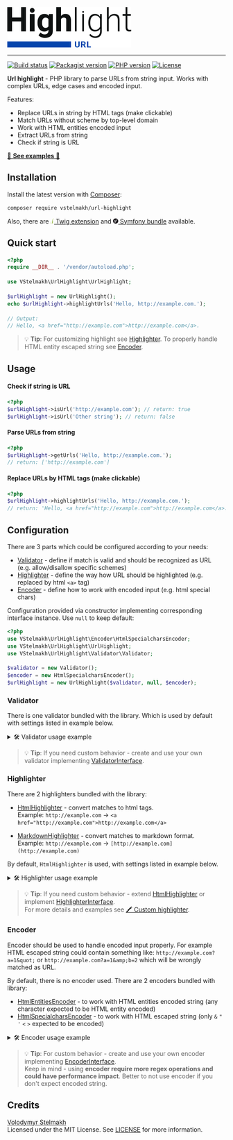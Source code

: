 <img src="./resources/url-highlight-logo.svg" width="286" height="93" alt="Url highlight logo">

---

[![Build status](https://github.com/vstelmakh/url-highlight/actions/workflows/build.yml/badge.svg?branch=main)](https://github.com/vstelmakh/url-highlight/actions/workflows/build.yml)
[![Packagist version](https://img.shields.io/packagist/v/vstelmakh/url-highlight?color=orange)](https://packagist.org/packages/vstelmakh/url-highlight)
[![PHP version](https://img.shields.io/packagist/php-v/vstelmakh/url-highlight)](https://www.php.net/)
[![License](https://img.shields.io/github/license/vstelmakh/url-highlight?color=yellowgreen)](LICENSE)

**Url highlight** - PHP library to parse URLs from string input. Works with complex URLs, edge cases and encoded input.  

Features:
- Replace URLs in string by HTML tags (make clickable)
- Match URLs without scheme by top-level domain
- Work with HTML entities encoded input
- Extract URLs from string
- Check if string is URL

[🚀 **See examples** 👀](./docs/examples.md)

## Installation
Install the latest version with [Composer](https://getcomposer.org/):  
```bash
composer require vstelmakh/url-highlight
```
Also, there are
 [<img src="./resources/twig-logo.png" width="8" height="12" alt="Twig logo"> Twig extension](https://github.com/vstelmakh/url-highlight-twig-extension)
 and [<img src="./resources/symfony-logo.png" width="12" height="12" alt="Symfony logo"> Symfony bundle](https://github.com/vstelmakh/url-highlight-symfony-bundle) available.  

## Quick start  
```php
<?php
require __DIR__ . '/vendor/autoload.php';

use VStelmakh\UrlHighlight\UrlHighlight;

$urlHighlight = new UrlHighlight();
echo $urlHighlight->highlightUrls('Hello, http://example.com.');

// Output:
// Hello, <a href="http://example.com">http://example.com</a>.
```

> 💡 **Tip**: For customizing highlight see [Highlighter](#highlighter).
> To properly handle HTML entity escaped string see [Encoder](#encoder).

## Usage
#### Check if string is URL
```php
<?php
$urlHighlight->isUrl('http://example.com'); // return: true
$urlHighlight->isUrl('Other string'); // return: false
```

#### Parse URLs from string
```php
<?php
$urlHighlight->getUrls('Hello, http://example.com.');
// return: ['http://example.com']
```

#### Replace URLs by HTML tags (make clickable)
```php
<?php
$urlHighlight->highlightUrls('Hello, http://example.com.');
// return: 'Hello, <a href="http://example.com">http://example.com</a>.'
```

## Configuration
There are 3 parts which could be configured according to your needs:
- [Validator](#validator) - define if match is valid and should be recognized as URL (e.g. allow/disallow specific schemes)
- [Highlighter](#highlighter) - define the way how URL should be highlighted (e.g. replaced by html `<a>` tag)
- [Encoder](#encoder) - define how to work with encoded input (e.g. html special chars)

Configuration provided via constructor implementing corresponding interface instance.
Use `null` to keep default:  
```php
<?php
use VStelmakh\UrlHighlight\Encoder\HtmlSpecialcharsEncoder;
use VStelmakh\UrlHighlight\UrlHighlight;
use VStelmakh\UrlHighlight\Validator\Validator;

$validator = new Validator();
$encoder = new HtmlSpecialcharsEncoder();
$urlHighlight = new UrlHighlight($validator, null, $encoder);
```

### Validator
There is one validator bundled with the library. Which is used by default with settings listed in example below.  

<details>
    <summary>🛠️ Validator usage example</summary>
  
```php
<?php
use VStelmakh\UrlHighlight\UrlHighlight;
use VStelmakh\UrlHighlight\Validator\Validator;

$validator = new Validator(
    true, // bool - if should use top level domain to match urls without scheme
    [],   // string[] - array of blacklisted schemes
    [],   // string[] - array of whitelisted schemes
    true  // bool - if should match emails (if match by TLD set to "false" - will match only "mailto" urls)
);
$urlHighlight = new UrlHighlight($validator);
```
</details>

> 💡 **Tip**: If you need custom behavior - create and use your own validator implementing [ValidatorInterface](./src/Validator/ValidatorInterface.php).  

### Highlighter
There are 2 highlighters bundled with the library:
- [HtmlHighlighter](./src/Highlighter/HtmlHighlighter.php) - convert matches to html tags.  
    Example: `http://example.com` &rarr; `<a href="http://example.com">http://example.com</a>`
    
- [MarkdownHighlighter](./src/Highlighter/MarkdownHighlighter.php) - convert matches to markdown format.  
    Example: `http://example.com` &rarr; `[http://example.com](http://example.com)`

By default, `HtmlHighlighter` is used, with settings listed in example below.  

<details>
    <summary>🛠️ Highlighter usage example</summary>

```php
<?php
use VStelmakh\UrlHighlight\Highlighter\HtmlHighlighter;
use VStelmakh\UrlHighlight\UrlHighlight;

$highlighter = new HtmlHighlighter(
    'http', // string - scheme to use for urls matched by top level domain
    [],     // string[] - key/value map of tag attributes, e.g. ['rel' => 'nofollow', 'class' => 'light']
    '',     // string - content to add before highlight: {here}<a...
    ''      // string - content to add after highlight: ...</a>{here}
);
$urlHighlight = new UrlHighlight(null, $highlighter);
```
</details>

> 💡 **Tip**: If you need custom behavior - extend [HtmlHighlighter](./src/Highlighter/HtmlHighlighter.php) or implement [HighlighterInterface](./src/Highlighter/HighlighterInterface.php).  
> For more details and examples see [🖍️ Custom highlighter](./docs/highlighter-custom.md).  

### Encoder
Encoder should be used to handle encoded input properly. For example HTML escaped string could contain something
like: `http://example.com?a=1&quot;` or `http://example.com?a=1&amp;b=2` which will be wrongly matched as URL.

By default, there is no encoder used. There are 2 encoders bundled with library:
- [HtmlEntitiesEncoder](./src/Encoder/HtmlEntitiesEncoder.php) - to work with HTML entities encoded string (any character expected to be HTML entity encoded)
- [HtmlSpecialcharsEncoder](./src/Encoder/HtmlSpecialcharsEncoder.php) - to work with HTML escaped string (only `&` `"` `'` `<` `>` expected to be encoded)

<details>
    <summary>🛠️ Encoder usage example</summary>

```php
<?php
use VStelmakh\UrlHighlight\Encoder\HtmlSpecialcharsEncoder;
use VStelmakh\UrlHighlight\UrlHighlight;

$encoder = new HtmlSpecialcharsEncoder();
$urlHighlight = new UrlHighlight(null, null, $encoder);

$urlHighlight->highlightUrls('&lt;a href=&quot;http://example.com&quot;&gt;Example&lt;/a&gt;');
// return: '&lt;a href=&quot;<a href="http://example.com">http://example.com</a>&quot;&gt;Example&lt;/a&gt;'
```
</details>

> 💡 **Tip**: For custom behavior - create and use your own encoder implementing [EncoderInterface](./src/Encoder/EncoderInterface.php).  
> Keep in mind - using **encoder require more regex operations and could have performance impact**.
> Better to not use encoder if you don't expect encoded string.

## Credits
[Volodymyr Stelmakh](https://github.com/vstelmakh)  
Licensed under the MIT License. See [LICENSE](LICENSE) for more information.  
